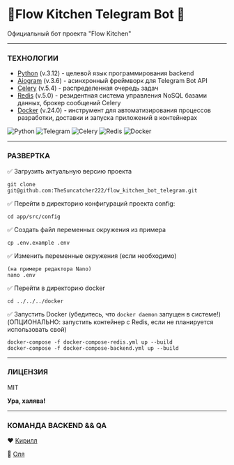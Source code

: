 # __🕺Flow Kitchen Telegram Bot 💃__

Официальный бот проекта "Flow Kitchen"

___

### ТЕХНОЛОГИИ

- [Python] (v.3.12) - целевой язык программирования backend
- [Aiogram] (v.3.6) - асинхронный фреймворк для Telegram Bot API
- [Celery] (v.5.4) - распределенная очередь задач
- [Redis] (v.5.0) - резидентная система управления NoSQL базами данных, брокер сообщений Celery
- [Docker] (v.24.0) - инструмент для автоматизирования процессов разработки, доставки и запуска приложений в контейнерах

![Python](https://img.shields.io/badge/python-3670A0?style=for-the-badge&logo=python&logoColor=ffdd54)
![Telegram](https://img.shields.io/badge/Telegram-2CA5E0?style=for-the-badge&logo=telegram&logoColor=white)
![Celery](https://a11ybadges.com/badge?logo=celery)
![Redis](https://img.shields.io/badge/redis-%23DD0031.svg?style=for-the-badge&logo=redis&logoColor=white)
![Docker](https://img.shields.io/badge/docker-%230db7ed.svg?style=for-the-badge&logo=docker&logoColor=white)

[Python]: <https://www.python.org/>
[Aiogram]: <https://aiogram.dev/>
[Celery]: <https://docs.celeryq.dev/en/stable/>
[Redis]: <https://redis.io/>
[Docker]: <https://www.docker.com/>

___

### РАЗВЕРТКА

✅ Загрузить актуальную версию проекта

```
git clone git@github.com:TheSuncatcher222/flow_kitchen_bot_telegram.git
```

✅ Перейти в директорию конфигураций проекта config:

```
cd app/src/config
```

✅ Создать файл переменных окружения из примера

```
cp .env.example .env
```

✅ Изменить переменные окружения (если необходимо)

```
(на примере редактора Nano)
nano .env
```

✅ Перейти в директорию docker

```
cd ../../../docker
```

✅ Запустить Docker (убедитесь, что `docker daemon` запущен в системе!) (ОПЦИОНАЛЬНО: запустить контейнер с Redis, если не планируется использовать свой)

```
docker-compose -f docker-compose-redis.yml up --build
docker-compose -f docker-compose-backend.yml up --build
```

___

### ЛИЦЕНЗИЯ

MIT

**Ура, халява!**

___
### КОМАНДА BACKEND && QA

❤️ [Кирилл](https://github.com/OlgaKopaeva/)

🩷 [Оля](https://github.com/OlgaKopaeva/)
